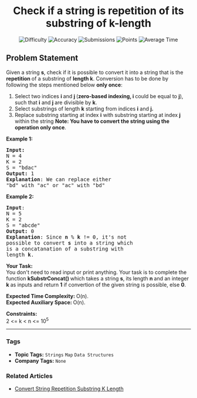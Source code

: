 <h1 align="center">Check if a string is repetition of its substring of k-length</h1>

<p align="center">
  <img alt="Difficulty" title="Difficulty" src="https://custom-icon-badges.demolab.com/badge/Difficulty: Medium-1F222E?style=for-the-badge&logoColor=white&logo=fire"/>
  <img alt="Accuracy" title="Accuracy" src="https://custom-icon-badges.demolab.com/badge/Accuracy: 53.15%25-1F222E?style=for-the-badge&logoColor=white&logo=target"/>
  <img alt="Submissions" title="Submissions" src="https://custom-icon-badges.demolab.com/badge/Submissions: 39K+-1F222E?style=for-the-badge&logoColor=white&logo=repo"/>
  <img alt="Points" title="Points" src="https://custom-icon-badges.demolab.com/badge/Points: 4-1F222E?style=for-the-badge&logoColor=white&logo=award"/>
  <img alt="Average Time" title="Average Time" src="https://custom-icon-badges.demolab.com/badge/Average%20Time: N/A-1F222E?style=for-the-badge&logoColor=white&logo=clock"/>
</p>

## Problem Statement

Given a string <b>s</b>, check if it is possible to convert it into a string that is the <b>repetition </b>of a substring of <b>length k</b>. Conversion has to be done by following the steps mentioned below <b>only once</b>:

1. Select two indices <b>i </b>and <b>j </b>(<b>zero-based indexing, i </b>could be equal to <b>j</b>), such that <b>i</b> and <b>j </b>are divisible by <b>k</b>.
1. Select substrings of length <b>k</b> starting from indices <b>i</b> and <b>j.</b>
1. Replace substring starting at index <b>i</b> with substring starting at index <b>j </b>within the string
<b>Note: </b><b>You have to convert the string using the operation only once</b>.

<b>Example 1:</b>

<pre><b>Input:</b>
N = 4<br>K = 2<br>S = "bdac"
<b>Output:</b> 1
<b>Explanation</b>: We can replace either
"bd" with "ac" or "ac" with "bd"
</pre>

<b>Example 2:</b>

<pre><b>Input</b>: 
N = 5<br>K = 2<br>S = "abcde"
<b>Output:</b> 0
<b>Explanation</b>: Since <b>n</b> % <b>k</b> != 0, it's not 
possible to convert <b>s</b> into a string which
is a concatanation of a substring with 
length <b>k</b>.
</pre>

<b>Your Task:</b><br>You don't need to read input or print anything. Your task is to complete the function <b>kSubstrConcat() </b>which takes a string <b>s</b>, its length <b>n </b>and an integer <b>k </b>as inputs and return <b>1</b> if convertion of the given string is possible, else <b>0</b>.

<b>Expected Time Complexity: </b>O(n).<br><b>Expected Auxiliary Space: </b>O(n).

<b>Constraints:</b><br>2 <= k < n <= 10<sup>5</sup>


<hr>

### Tags
- **Topic Tags:** `Strings` `Map` `Data Structures`
- **Company Tags:** `None`

### Related Articles
- [Convert String Repetition Substring K Length](https://www.geeksforgeeks.org/convert-string-repetition-substring-k-length/)

